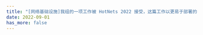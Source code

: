 ```yaml
---
title: "[网络基础设施]我组的一项工作被 HotNets 2022 接受，这篇工作以更易于部署的方式统一 L3 层互联网创新。"
date: 2022-09-01
has_more: false
---
```

